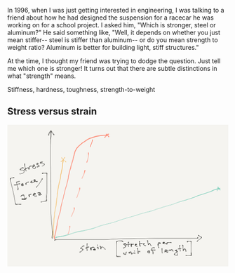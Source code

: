 In 1996, when I was just getting interested in engineering, I was talking to a friend about how he had designed the suspension for a racecar he was working on for a school project. I asked him, "Which is stronger, steel or aluminum?" He said something like, "Well, it depends on whether you just mean stiffer-- steel is stiffer than aluminum-- or do you mean strength to weight ratio? Aluminum is better for building light, stiff structures."

At the time, I thought my friend was trying to dodge the question. Just tell me which one is stronger! It turns out that there are subtle distinctions in what "strength" means.

Stiffness, hardness, toughness, strength-to-weight

## Stress versus strain ##

![various stress-strain curves](HTMS-stress-strain-2016-07-14.png)
